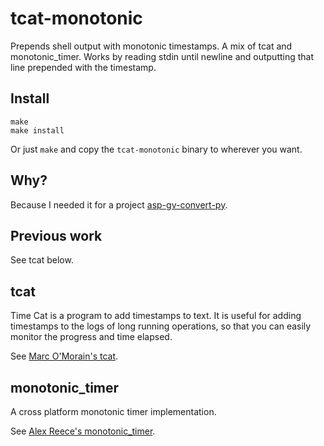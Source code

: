 tcat-monotonic
==============

Prepends shell output with monotonic timestamps. A mix of tcat and monotonic_timer. Works by reading stdin until newline and outputting that line prepended with the timestamp.

Install
-------

```
make
make install
```

Or just ``make`` and copy the ``tcat-monotonic`` binary to wherever you want.

Why?
----

Because I needed it for a project [asp-gv-convert-py](https://github.com/vukk/asp-gv-convert-py).

Previous work
-------------

See tcat below.

tcat
----

Time Cat is a program to add timestamps to text. It is useful for adding timestamps to the logs of long running operations, so that you can easily monitor the progress and time elapsed.

See [Marc O'Morain's tcat](https://github.com/marcomorain/tcat).

monotonic_timer
---------------

A cross platform monotonic timer implementation.

See [Alex Reece's monotonic_timer](https://github.com/awreece/monotonic_timer).


